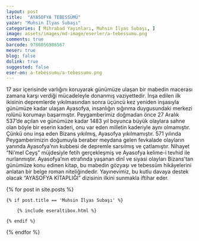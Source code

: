 ```yaml
---
layout: post
title:  "AYASOFYA TEBESSÜMÜ"
yazar: "Muhsin İlyas Subaşı"
categories: [ Mihrabad Yayınları, Muhsin İlyas Subaşı, ]
image: assets/images/md-image/eserler/a-tebessumu.png
comments: true
barcode: 9786056986567
meser: true
blog: false
dolink: true
suggested: false
eser-on: a-tebessumu/a-tebessumu.png
---
```


17 asır içerisinde varlığını koruyarak günümüze ulaşan bir mabedin macerası zamana karşı verdiği mücadeleyle donanmış vaziyettedir. İnşa edilen ilk ikisinin depremlerde yıkılmasından
sonra üçüncü kez yeniden inşasıyla günümüze kadar ulaşan Ayasofya, insanlığın sığınma duygusundaki merkezi rolünü korumayı başarmıştır. Peygamberimiz doğmadan önce 27 Aralık 537’de açılan ve günümüze kadar 1483 yıl boyunca büyük olaylara sahne olan böyle bir eserin kaderi, onu var eden milletin kaderiyle aynı olmamıştır. Çünkü onu inşa eden Bizans yıkılmış, Ayasofya yıkılmamıştır.
571 yılında Peygamberimizin doğumuyla beraber meydana gelen fevkalade olayların yanında Ayasofya’nın kubbesi de depremle sarsılmış ve çatlamıştır. Nihayet “Ni’mel Ceyş” müjdesiyle
fetih gerçekleşmiş ve Ayasofya kelime-i tevhid ile nurlanmıştır. Ayasofya’nın etrafında yaşanan dinî ve siyasi olayları Bizans’tan günümüze konu edinen kitap, bu mabedin gözyaşı ve tebessüm hikâyelerini anlatan bir belge roman niteliğindedir.
Yayınevimiz, bu kutlu davaya destek olacak “AYASOFYA KİTAPLIĞI” dizisinin ilkini sunmakla iftihar eder.



{% for post in site.posts %}

    {% if post.title == 'Muhsin İlyas Subaşı' %}

        {% include eseraltibox.html %}

    {% endif %}

{% endfor %}

